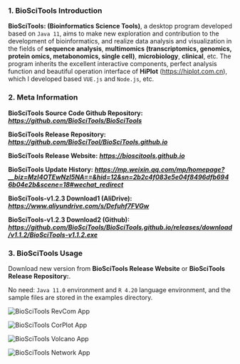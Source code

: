 ### 1. BioSciTools Introduction
**BioSciTools: (Bioinformatics Science Tools)**, a desktop program developed based on `Java 11`, aims to make new exploration and contribution to the development of bioinformatics, and realize data analysis and visualization in the fields of **sequence analysis**, **multimomics (transcriptomics, genomics, protein omics, metabonomics, single cell)**, **microbiology**, **clinical**, etc. The program inherits the excellent interactive components, perfect analysis function and beautiful operation interface of **HiPlot** (https://hiplot.com.cn), which I developed based `VUE.js` and `Node.js`, etc.

### 2. Meta Information
**BioSciTools Source Code Github Repository:** **_https://github.com/BioSciTools/BioSciTools_**

**BioSciTools Release Repository:** **_https://github.com/BioSciTool/BioSciTools.github.io_**

**BioSciTools Release Website:** **_https://bioscitools.github.io_**

**BioSciTools Update History:** **_https://mp.weixin.qq.com/mp/homepage?__biz=MzI4OTEwNzI5NA==&hid=12&sn=2b2c4f083e5e04f8496dfb6946b04e2b&scene=18#wechat_redirect_**

**BioSciTools-v1.2.3 Download1 (AliDrive):** **_https://www.aliyundrive.com/s/Defuhf7FVGw_**

**BioSciTools-v1.2.3 Download2 (Github):** **_https://github.com/BioSciTools/BioSciTools.github.io/releases/download/v1.1.2/BioSciTools-v1.1.2.exe_**

### 3. BioSciTools Usage
Download new version from **BioSciTools Release Website** or **BioSciTools Release Repository:**.

No need: `Java 11.0` environment and `R 4.20` language environment, and the sample files are stored in the examples directory.

![BioSciTools RevCom App](https://benben-miao.gitee.io/image-cloud/BioSciTools/tool_RevCom.png)

![BioSciTools CorPlot App](https://benben-miao.gitee.io/image-cloud/BioSciTools/tool_CorPlot.png)

![BioSciTools Volcano App](https://benben-miao.gitee.io/image-cloud/BioSciTools/ToolVolcanoPlot.png)

![BioSciTools Network App](https://benben-miao.gitee.io/image-cloud/BioSciTools/ToolNetworkPlot.png)
